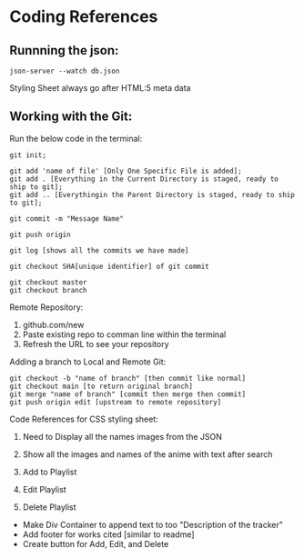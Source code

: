 # Coding References

## Runnning the json:
```
json-server --watch db.json
````

Styling Sheet always go after HTML:5 meta data

## Working with the Git: 

Run the below code in the terminal: 
```
git init;

git add 'name of file' [Only One Specific File is added];
git add . [Everything in the Current Directory is staged, ready to ship to git];
git add .. [Everythingin the Parent Directory is staged, ready to ship to git];

git commit -m "Message Name"

git push origin 

git log [shows all the commits we have made]

git checkout SHA[unique identifier] of git commit

git checkout master 
git checkout branch
```

Remote Repository: 
1. github.com/new
2. Paste existing repo to comman line within the terminal
3. Refresh the URL to see your repository

Adding a branch to Local and Remote Git:
```
git checkout -b "name of branch" [then commit like normal]
git checkout main [to return original branch]
git merge "name of branch" [commit then merge then commit]
git push origin edit [upstream to remote repository]
```
Code References for CSS styling sheet:

 <!--    
            <div class="container"> 
        <div class = "row">
        <div class="col">Anime</div>
        <div class="col"> More Anime</div>       
        </div>
        </div>
        <p class="classfont"> Lorem ipsum dolor sit amet consectetur, adipisicing elit. Dolorum quos aut sunt temporibus fugiat distinctio nostrum iure rem, veritatis eos et sit quasi ipsa eum cumque qui quibusdam quia ut.</p> -->


1. Need to Display all the names images from the JSON
2. Show all the images and names of the anime with text after search
3. Add to Playlist

4. Edit Playlist
5. Delete Playlist

- Make Div Container to append text to too "Description of the tracker"
- Add footer for works cited [similar to readme]
- Create button for Add, Edit, and Delete


